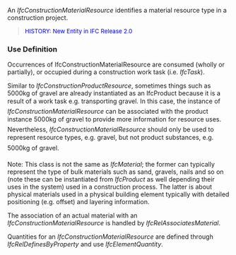 An _IfcConstructionMaterialResource_ identifies a material resource type in a construction project.

> <font color="#0000FF" size="-1">HISTORY: New Entity in IFC
		Release 2.0 </font>

### Use Definition
Occurrences of IfcConstructionMaterialResource are consumed (wholly or partially), or occupied during a construction work task (i.e. _IfcTask_).

Similar to _IfcConstructionProductResource_, sometimes things such as 5000kg of gravel are already instantiated as an IfcProduct because it is a result of a work task e.g. &#145;transporting gravel&#146;. In this case, the instance of _IfcConstructionMaterialResource_ can be associated with the product instance &#145;5000kg of gravel&#146; to provide more information for resource uses. Nevertheless, _IfcConstructionMaterialResource_ should only be used to represent resource types, e.g. &#145;gravel&#146;, but not product substances, e.g. &#145;5000kg of gravel&#146;.

Note: This class is not the same as _IfcMaterial_; the former can typically represent the type of bulk materials such as sand, gravels, nails and so on (note these can be instantiated from _IfcProduct_ as well depending their uses in the system) used in a construction process. The latter is about physical materials used in a physical building element typically with detailed positioning (e.g. offset) and layering information.

The association of an actual material with an _IfcConstructionMaterialResource_ is handled by _IfcRelAssociatesMaterial_.

Quantities for an _IfcConstructionMaterialResource_ are defined through _IfcRelDefinesByProperty_ and use _IfcElementQuantity_.